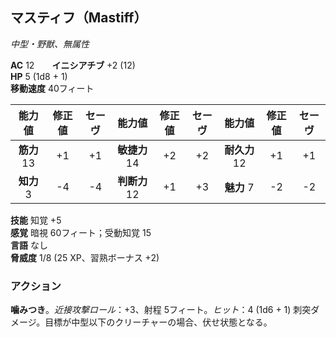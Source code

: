 ## マスティフ（Mastiff）
*中型・野獣、無属性*

**AC** 12　　**イニシアチブ** +2 (12)  
**HP** 5 (1d8 + 1)  
**移動速度** 40フィート

| 能力値 | 修正値 | セーヴ | 能力値 | 修正値 | セーヴ | 能力値 | 修正値 | セーヴ |
|:---:|:---:|:---:|:---:|:---:|:---:|:---:|:---:|:---:|
| **筋力** 13 | +1 | +1 | **敏捷力** 14 | +2 | +2 | **耐久力** 12 | +1 | +1 |
| **知力** 3 | -4 | -4 | **判断力** 12 | +1 | +3 | **魅力** 7 | -2 | -2 |

**技能** 知覚 +5  
**感覚** 暗視 60フィート；受動知覚 15  
**言語** なし  
**脅威度** 1/8 (25 XP、習熟ボーナス +2)

### アクション
**噛みつき**。*近接攻撃ロール*：+3、射程 5フィート。*ヒット*：4 (1d6 + 1) 刺突ダメージ。目標が中型以下のクリーチャーの場合、伏せ状態となる。